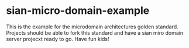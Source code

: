sian-micro-domain-example
=========================

This is the example for the microdomain architectures golden standard. Projects should be able to fork this standard and have a sian miro domain server projecxt ready to go. Have fun kids!
